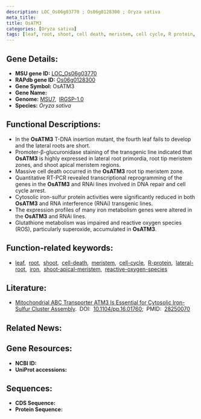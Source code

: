 ```yaml
---
description: LOC_Os06g03770 ; Os06g0128300 ; Oryza sativa
meta_title:
title: OsATM3
categories: [Oryza sativa]
tags: [leaf, root, shoot, cell death, meristem, cell cycle, R protein, lateral root, iron, shoot apical meristem, reactive oxygen species]
---
```


## Gene Details:
- **MSU gene ID:** [LOC_Os06g03770](http://rice.uga.edu/cgi-bin/ORF_infopage.cgi?orf=LOC_Os06g03770)  
- **RAPdb gene ID:** [Os06g0128300](https://rapdb.dna.affrc.go.jp/locus/?name=Os06g0128300)  
- **Gene Symbol:** OsATM3
- **Gene Name:**
- **Genome:**  [MSU7](http://rice.uga.edu/),&nbsp;&nbsp;[IRGSP-1.0](https://rapdb.dna.affrc.go.jp/download/irgsp1.html)
- **Species:** *Oryza sativa*

## Functional Descriptions:
   - In the **OsATM3** T-DNA insertion mutant, the fourth leaf fails to develop and the lateral roots are short.
   - Promoter-β-glucuronidase staining of the transgenic line indicated that **OsATM3** is highly expressed in lateral root primordia, root tip meristem zones, and shoot apical meristem regions.
   - Massive cell death occurred in the **OsATM3** root tip meristem zone.
   - Quantitative RT-PCR revealed transcriptional reprogramming of the genes in the **OsATM3** and RNAi lines involved in DNA repair and cell cycle arrest.
   - Cytosolic iron-sulfur protein activities were significantly reduced in both **OsATM3** and RNA interference (RNAi) transgenic lines.
   - The expression profiles of many iron metabolism genes were altered in the **OsATM3** and RNAi lines.
   - Glutathione metabolism was impaired and reactive oxygen species (ROS), particularly superoxide, accumulated in **OsATM3**.

## Function-related keywords:
   - [leaf](/tags/leaf/),&nbsp;&nbsp;[root](/tags/root/),&nbsp;&nbsp;[shoot](/tags/shoot/),&nbsp;&nbsp;[cell-death](/tags/cell-death/),&nbsp;&nbsp;[meristem](/tags/meristem/),&nbsp;&nbsp;[cell-cycle](/tags/cell-cycle/),&nbsp;&nbsp;[R-protein](/tags/R-protein/),&nbsp;&nbsp;[lateral-root](/tags/lateral-root/),&nbsp;&nbsp;[iron](/tags/iron/),&nbsp;&nbsp;[shoot-apical-meristem](/tags/shoot-apical-meristem/),&nbsp;&nbsp;[reactive-oxygen-species](/tags/reactive-oxygen-species/)

## Literature:
   - [Mitochondrial ABC Transporter ATM3 Is Essential for Cytosolic Iron-Sulfur Cluster Assembly](https://www.doi.org/10.1104/pp.16.01760).&nbsp;&nbsp;DOI:&nbsp;&nbsp;[10.1104/pp.16.01760](https://www.doi.org/10.1104/pp.16.01760);&nbsp;&nbsp;PMID:&nbsp;&nbsp;[28250070](https://pubmed.ncbi.nlm.nih.gov/28250070/)

## Related News:

## Gene Resources:
- **NCBI ID:**  []()
- **UniProt accessions:** [](https://www.uniprot.org/uniprotkb//entry)

## Sequences:
- **CDS Sequence:**
- **Protein Sequence:**
